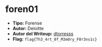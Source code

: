 # foren01 #
  
- **Tipo:** Forense 
- **Autor:** Deloitte
- **Autor del Writeup:** [dtorresss](https://github.com/dtorresss)
- **Flag:** `flag{Th3_4rt_0f_M3m0ry_F0r3ns1c}`
